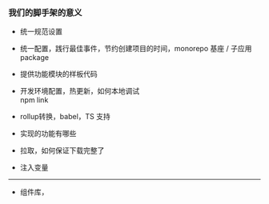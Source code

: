 ### 我们的脚手架的意义
- 统一规范设置
- 统一配置，践行最佳事件，节约创建项目的时间，monorepo 基座 / 子应用package
- 提供功能模块的样板代码




- 开发环境配置，热更新，如何本地调试    
npm link

- rollup转换，babel，TS 支持

- 实现的功能有哪些

- 拉取，如何保证下载完整了

- 注入变量

--- 

- 组件库，
